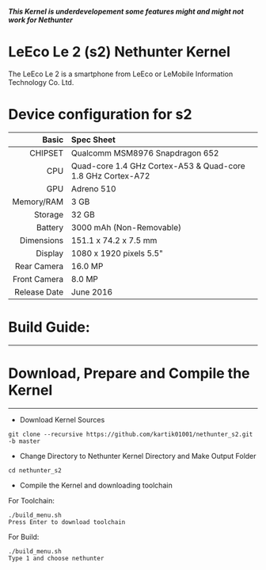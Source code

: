 ***This Kernel is underdevelopement some features might and might not work for Nethunter***

LeEco Le 2 (s2) Nethunter Kernel     
===============================


The LeEco Le 2 is a smartphone from LeEco or LeMobile Information Technology Co. Ltd.



Device configuration for s2
=====================================

Basic   | Spec Sheet
-------:|:-------------------------
CHIPSET | Qualcomm MSM8976 Snapdragon 652
CPU     | Quad-core 1.4 GHz Cortex-A53 & Quad-core 1.8 GHz Cortex-A72
GPU     | Adreno 510
Memory/RAM  | 3 GB
Storage | 32 GB
Battery | 3000 mAh (Non-Removable)
Dimensions | 151.1 x 74.2 x 7.5 mm
Display | 1080 x 1920 pixels 5.5"
Rear Camera  | 16.0 MP
Front Camera | 8.0 MP
Release Date | June 2016





# Build Guide:
--------

# Download, Prepare and Compile the Kernel
--------

- Download Kernel Sources

```
git clone --recursive https://github.com/kartik01001/nethunter_s2.git -b master
```


- Change Directory to Nethunter Kernel Directory and Make Output Folder

```
cd nethunter_s2
```


- Compile the Kernel and downloading toolchain

For Toolchain:
```
./build_menu.sh
Press Enter to download toolchain
```

For Build:
```
./build_menu.sh
Type 1 and choose nethunter
```
